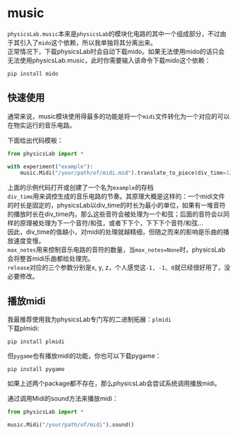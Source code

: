 # music

`physicsLab.music`本来是`physicsLab`的模块化电路的其中一个组成部分，不过由于其引入了`mido`这个依赖，所以我单独将其分离出来。  
正常情况下，下载physicsLab时会自动下载mido。如果无法使用mido的话只会无法使用physicsLab.music，此时你需要输入该命令下载mido这个依赖：
```bash
pip install mido
```

## 快速使用
通常来说，music模块使用得最多的功能是将一个`midi`文件转化为一个对应的可以在物实运行的音乐电路。  

下面给出代码模板：
```Python
from physicsLab import *

with experiment("example"):
    music.Midi("/your/path/of/midi.mid").translate_to_piece(div_time=120, max_notes=2000).release(-1, -1, 0) # x=-1, y=-1, z=0
```

上面的示例代码打开或创建了一个名为`example`的存档  
`div_time`用来调控生成的音乐电路的节奏。其原理大概是这样的：一个midi文件的时长是固定的，physicsLab以div_time的时长为最小的单位，如果有一堆音符的播放时长在div_time内，那么这些音符会被处理为一个和弦；后面的音符会以同样的原理被处理为下一个音符/和弦，或者下下个，下下下个音符/和弦...  
因此，div_time的值越小，对midi的处理就越精细，但随之而来的影响是乐曲的播放速度变慢。  
`max_notes`用来控制音乐电路的音符的数量，当`max_notes=None`时，physicsLab会将整首midi乐曲都给处理完。  
`release`对应的三个参数分别是x, y, z，个人感觉这`-1, -1, 0`就已经很好用了，没必要修改。  

## 播放midi
我最推荐使用我为physicsLab专门写的二进制拓展：`plmidi`  
下载plmidi:
```shell
pip install plmidi
```
但`pygame`也有播放midi的功能，你也可以下载pygame：
```shell
pip install pygame
```
如果上述两个package都不存在，那么physicsLab会尝试系统调用播放midi。  

通过调用Midi的sound方法来播放midi：
```python
from physicsLab import *

music.Midi("/your/path/of/midi").sound()
```